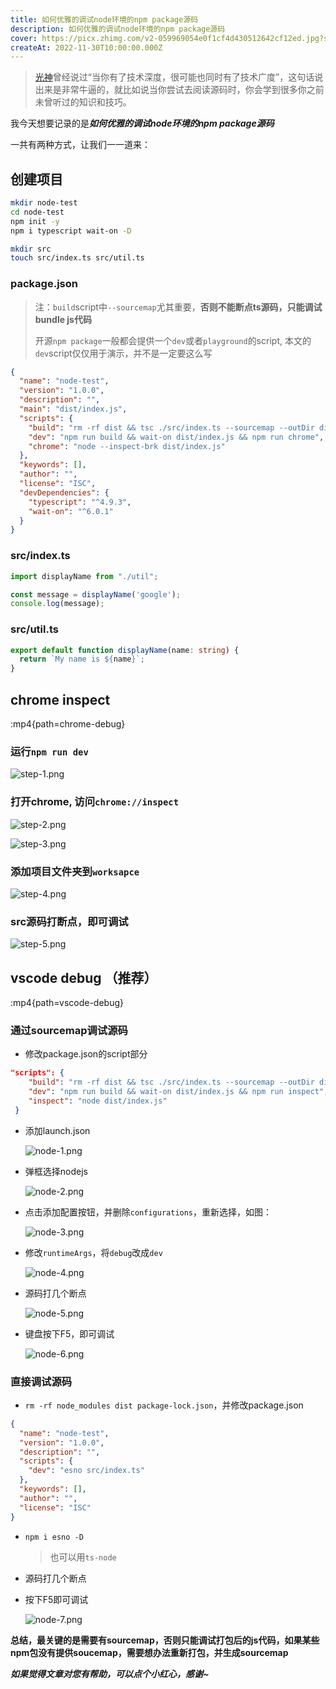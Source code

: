 ```yaml
---
title: 如何优雅的调试node环境的npm package源码
description: 如何优雅的调试node环境的npm package源码
cover: https://picx.zhimg.com/v2-059969054e0f1cf4d430512642cf12ed.jpg?source=172ae18b
createAt: 2022-11-30T10:00:00.000Z
---
```


> [光神](https://juejin.cn/user/2788017216685118)曾经说过“当你有了技术深度，很可能也同时有了技术广度”，这句话说出来是非常牛逼的，就比如说当你尝试去阅读源码时，你会学到很多你之前未曾听过的知识和技巧。

我今天想要记录的是***如何优雅的调试node环境的npm package源码***

一共有两种方式，让我们一一道来：

## 创建项目

```bash
mkdir node-test
cd node-test
npm init -y
npm i typescript wait-on -D

mkdir src
touch src/index.ts src/util.ts
```

### package.json

> 注：`build`script中`--sourcemap`尤其重要，**否则不能断点ts源码，只能调试bundle js代码**
>
> 开源`npm package`一般都会提供一个`dev`或者`playground`的script, 本文的`dev`script仅仅用于演示，并不是一定要这么写

```json
{
  "name": "node-test",
  "version": "1.0.0",
  "description": "",
  "main": "dist/index.js",
  "scripts": {
    "build": "rm -rf dist && tsc ./src/index.ts --sourcemap --outDir dist",
    "dev": "npm run build && wait-on dist/index.js && npm run chrome",
    "chrome": "node --inspect-brk dist/index.js"
  },
  "keywords": [],
  "author": "",
  "license": "ISC",
  "devDependencies": {
    "typescript": "^4.9.3",
    "wait-on": "^6.0.1"
  }
}
```

### src/index.ts
```ts
import displayName from "./util";

const message = displayName('google');
console.log(message);
```

### src/util.ts
```ts
export default function displayName(name: string) {
  return `My name is ${name}`;
}
```

## chrome inspect
:mp4{path=chrome-debug}

### 运行`npm run dev`

  ![step-1.png](https://pic2.zhimg.com/80/v2-8cd2848c001c906ea16053d5ff0a76fd.webp)

### 打开chrome, 访问`chrome://inspect`

  ![step-2.png](https://pic3.zhimg.com/80/v2-35c72b3a8f26699f7ca8590e869ce2b2.webp)

  ![step-3.png](https://pic2.zhimg.com/80/v2-280a35a592304a2201ca1bfaeb647e85.webp)

### 添加项目文件夹到`worksapce`

  ![step-4.png](https://pic1.zhimg.com/80/v2-38f41f985ec0b78b7199bc11a4ea0b30.webp)

### src源码打断点，即可调试

  ![step-5.png](https://pic1.zhimg.com/80/v2-fb95f7f91dace7f35c47822a774b489c.webp)

## vscode debug （推荐）

:mp4{path=vscode-debug}

### 通过sourcemap调试源码

- 修改package.json的script部分
```json
"scripts": {
    "build": "rm -rf dist && tsc ./src/index.ts --sourcemap --outDir dist",
    "dev": "npm run build && wait-on dist/index.js && npm run inspect",
    "inspect": "node dist/index.js"
 }
```

- 添加launch.json

  ![node-1.png](https://pic3.zhimg.com/80/v2-8f12a93ecc5afdcf91100fc5c46c1496.webp)

- 弹框选择nodejs

  ![node-2.png](https://pic4.zhimg.com/80/v2-c3a1b987eb6ccd3e848f334db0a0909b.webp)

- 点击添加配置按钮，并删除`configurations`，重新选择，如图：

  ![node-3.png](https://pic2.zhimg.com/80/v2-e05e4d0bab96326e0dcbdbe8d15803b1.webp)

- 修改`runtimeArgs`，将`debug`改成`dev`

  ![node-4.png](https://pic4.zhimg.com/80/v2-4f350878171782ef40ab724272bc0ca7.webp)

- 源码打几个断点

  ![node-5.png](https://pic4.zhimg.com/80/v2-0eca859bad8687e7462c6eb10553241f.webp)

- 键盘按下F5，即可调试

  ![node-6.png](https://pic2.zhimg.com/80/v2-e187adf9c8a5916fdb1a00bcaf6a5f61.webp)

### 直接调试源码

- `rm -rf node_modules dist package-lock.json`，并修改package.json
```json
{
  "name": "node-test",
  "version": "1.0.0",
  "description": "",
  "scripts": {
    "dev": "esno src/index.ts"
  },
  "keywords": [],
  "author": "",
  "license": "ISC"
}
```

- `npm i esno -D`
    > 也可以用`ts-node`

- 源码打几个断点

- 按下F5即可调试

  ![node-7.png](https://pic3.zhimg.com/80/v2-842bcf92f98b41626bb6bb72278673de.webp)

**总结，最关键的是需要有sourcemap，否则只能调试打包后的js代码，如果某些npm包没有提供soucemap，需要想办法重新打包，并生成sourcemap**

***如果觉得文章对您有帮助，可以点个小红心，感谢~***
